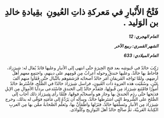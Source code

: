 <h1 dir="rtl">فَتْحُ الأَنْبارِ في مَعركةِ ذاتِ العُيونِ  بقِيادةِ خالدِ بن الوَليد .</h1>

<h5 dir="rtl">العام الهجري:  12

الشهر القمري: ربيع الآخر

العام الميلادي: 633</h5>

<p dir="rtl">رَكِبَ خالدٌ في جُيوشِه بعد فتحِ الحِيرَةِ حتَّى انتهى إلى الأنبارِ وعليها قائدٌ يُقال له: شِيرَزاذ، فأحاط بها خالدٌ، وعليها خندقٌ وحوله أَعرابٌ مِن قَومِهم على دينهم، واجتمع معهم أهلُ أرضِهم، ولمَّا تَواجَه الفَريقانِ أَمَر خالدٌ أصحابَه فَرَشقوهم بالنِّبال حتَّى فَقَأوا منهم ألفَ عَيْنٍ، وسُمِّيَت هذه الغزوة ذات العُيونِ، فراسل شِيرَزاذ خالدًا في الصُّلْحِ، فاشْتَرط خالدٌ أُمورًا فامْتَنع شِيرَزاذ مِن قُبولِها، فتَقدَّم خالدٌ إلى الخندقِ فاسْتَدعى بردايا الأموالِ مِن الإبلِ فذبَحها حتَّى ردَم الخندقَ بها وجاز هو وأصحابُه فوقَها، فلمَّا رأى شِيرَزاذ ذلك أجاب إلى الصُّلحِ على الشُّروط التي اشتَرطها خالدٌ، وسأَله أن يَرُدَّهُ إلى مَأْمَنِهِ فوَفَّى له بذلك، وخرج شِيرَزاذ مِن الأنبارِ وتَسلَّمَها خالدٌ، فنَزَلها واطْمَأنَّ بها، وتَعلَّم الصَّحابةُ ممَّن بها مِن العربِ الكِتابةَ العَربيَّةَ، ثمَّ صالَح خالدٌ أهلَ البَوازِيج وكَلْواذَى.</p></br>
